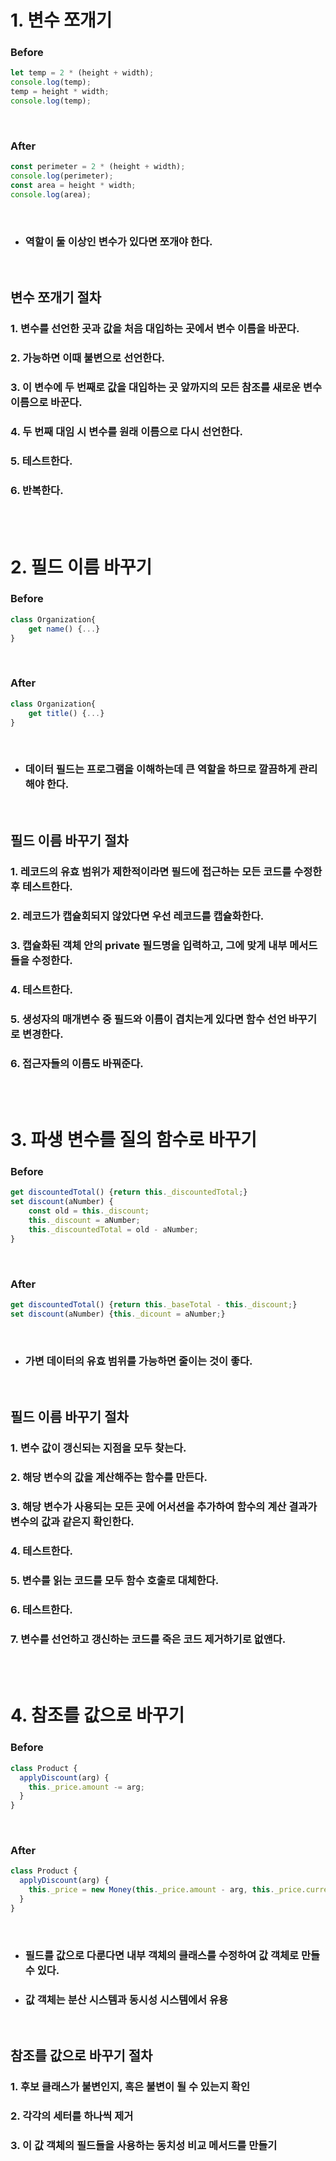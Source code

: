 # 1. 변수 쪼개기

### Before

```javascript
let temp = 2 * (height + width);
console.log(temp);
temp = height * width;
console.log(temp);
```

<br/>

### After

```javascript
const perimeter = 2 * (height + width);
console.log(perimeter);
const area = height * width;
console.log(area);
```

<br/>

- ### 역할이 둘 이상인 변수가 있다면 쪼개야 한다.

<br/>

## 변수 쪼개기 절차

### 1. 변수를 선언한 곳과 값을 처음 대입하는 곳에서 변수 이름을 바꾼다.

### 2. 가능하면 이때 불변으로 선언한다.

### 3. 이 변수에 두 번째로 값을 대입하는 곳 앞까지의 모든 참조를 새로운 변수 이름으로 바꾼다.

### 4. 두 번째 대임 시 변수를 원래 이름으로 다시 선언한다.

### 5. 테스트한다.

### 6. 반복한다.

<br/>
<br/>

# 2. 필드 이름 바꾸기

### Before

```javascript
class Organization{
    get name() {...}
}
```

<br/>

### After

```javascript
class Organization{
    get title() {...}
}
```

<br/>

- ### 데이터 필드는 프로그램을 이해하는데 큰 역할을 하므로 깔끔하게 관리해야 한다.

<br/>

## 필드 이름 바꾸기 절차

### 1. 레코드의 유효 범위가 제한적이라면 필드에 접근하는 모든 코드를 수정한 후 테스트한다.

### 2. 레코드가 캡슐회되지 않았다면 우선 레코드를 캡슐화한다.

### 3. 캡슐화된 객체 안의 private 필드명을 입력하고, 그에 맞게 내부 메서드들을 수정한다.

### 4. 테스트한다.

### 5. 생성자의 매개변수 중 필드와 이름이 겹치는게 있다면 함수 선언 바꾸기로 변경한다.

### 6. 접근자들의 이름도 바꿔준다.

<br/>
<br/>

# 3. 파생 변수를 질의 함수로 바꾸기

### Before

```javascript
get discountedTotal() {return this._discountedTotal;}
set discount(aNumber) {
    const old = this._discount;
    this._discount = aNumber;
    this._discountedTotal = old - aNumber;
}
```

<br/>

### After

```javascript
get discountedTotal() {return this._baseTotal - this._discount;}
set discount(aNumber) {this._dicount = aNumber;}
```

<br/>

- ### 가변 데이터의 유효 범위를 가능하면 줄이는 것이 좋다.

<br/>

## 필드 이름 바꾸기 절차

### 1. 변수 값이 갱신되는 지점을 모두 찾는다.

### 2. 해당 변수의 값을 계산해주는 함수를 만든다.

### 3. 해당 변수가 사용되는 모든 곳에 어서션을 추가하여 함수의 계산 결과가 변수의 값과 같은지 확인한다.

### 4. 테스트한다.

### 5. 변수를 읽는 코드를 모두 함수 호출로 대체한다.

### 6. 테스트한다.

### 7. 변수를 선언하고 갱신하는 코드를 죽은 코드 제거하기로 없앤다.

<br/>
<br/>

# 4. 참조를 값으로 바꾸기

### Before

```javascript
class Product {
  applyDiscount(arg) {
    this._price.amount -= arg;
  }
}
```

<br/>

### After

```javascript
class Product {
  applyDiscount(arg) {
    this._price = new Money(this._price.amount - arg, this._price.currency);
  }
}
```

<br/>

- ### 필드를 값으로 다룬다면 내부 객체의 클래스를 수정하여 값 객체로 만들 수 있다.
- ### 값 객체는 분산 시스템과 동시성 시스템에서 유용

<br/>

## 참조를 값으로 바꾸기 절차

### 1. 후보 클래스가 불변인지, 혹은 불변이 될 수 있는지 확인

### 2. 각각의 세터를 하나씩 제거

### 3. 이 값 객체의 필드들을 사용하는 동치성 비교 메서드를 만들기
